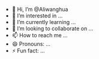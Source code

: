 - 👋 Hi, I’m @Aliwanghua
- 👀 I’m interested in ...
- 🌱 I’m currently learning ...
- 💞️ I’m looking to collaborate on ...
- 📫 How to reach me ...
- 😄 Pronouns: ...
- ⚡ Fun fact: ...

<!---
Aliwanghua/Aliwanghua is a ✨ special ✨ repository because its `README.md` (this file) appears on your GitHub profile.
You can click the Preview link to take a look at your changes.
--->
